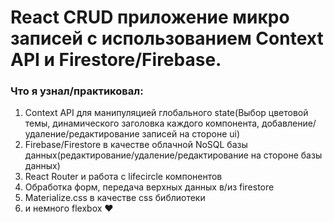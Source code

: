 # React CRUD приложение микро записей с использованием Context API и Firestore/Firebase.

### Что я узнал/практиковал:

1. Context API для манипуляцией глобального state(Выбор цветовой темы, динамического заголовка каждого компонента, добавление/удаление/редактирование записей на стороне ui)
2. Firebase/Firestore в качестве облачной NoSQL базы данных(редактирование/удаление/редактирование на стороне базы данных)
3. React Router и работа с lifecircle компонентов 
4. Обработка форм, передача верхных данных в/из firestore
5. Materialize.css в качестве css библиотеки
6. и немного flexbox ❤

